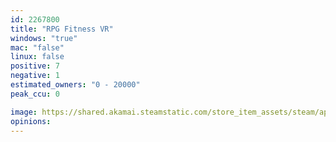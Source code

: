 ```yaml
---
id: 2267800
title: "RPG Fitness VR"
windows: "true"
mac: "false"
linux: false
positive: 7
negative: 1
estimated_owners: "0 - 20000"
peak_ccu: 0

image: https://shared.akamai.steamstatic.com/store_item_assets/steam/apps/2267800/header.jpg?t=1692079750
opinions:
---
```

